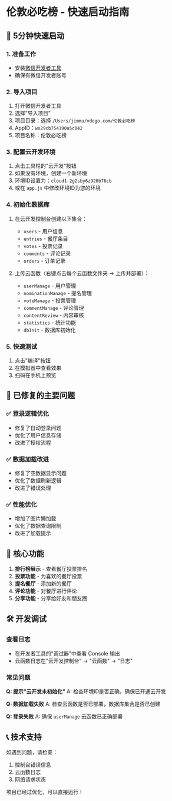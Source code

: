 # 伦敦必吃榜 - 快速启动指南

## 🚀 5分钟快速启动

### 1. 准备工作
- 安装[微信开发者工具](https://developers.weixin.qq.com/miniprogram/dev/devtools/download.html)
- 确保有微信开发者账号

### 2. 导入项目
1. 打开微信开发者工具
2. 选择"导入项目"
3. 项目目录：选择 `/Users/jimmu/vdogo.com/伦敦必吃榜`
4. AppID：`wx29cb754190a5c042`
5. 项目名称：伦敦必吃榜

### 3. 配置云开发环境
1. 点击工具栏的"云开发"按钮
2. 如果没有环境，创建一个新环境
3. 环境ID设置为：`cloud1-2g2sby6z920b76cb`
4. 或在 `app.js` 中修改环境ID为您的环境

### 4. 初始化数据库
1. 在云开发控制台创建以下集合：
   - `users` - 用户信息
   - `entries` - 餐厅条目
   - `votes` - 投票记录
   - `comments` - 评论记录
   - `orders` - 订单记录

2. 上传云函数（右键点击每个云函数文件夹 -> 上传并部署）：
   - `userManage` - 用户管理
   - `nominationManage` - 提名管理
   - `voteManage` - 投票管理
   - `commentManage` - 评论管理
   - `contentReview` - 内容审核
   - `statistics` - 统计功能
   - `dbInit` - 数据库初始化

### 5. 快速测试
1. 点击"编译"按钮
2. 在模拟器中查看效果
3. 扫码在手机上预览

## 🔧 已修复的主要问题

### ✅ 登录逻辑优化
- 修复了自动登录问题
- 优化了用户信息存储
- 改进了授权流程

### ✅ 数据加载改进
- 修复了空数据显示问题
- 优化了数据刷新逻辑
- 改进了错误处理

### ✅ 性能优化
- 增加了图片懒加载
- 优化了数据查询限制
- 改进了加载提示

## 📱 核心功能

1. **排行榜展示** - 查看餐厅投票排名
2. **投票功能** - 为喜欢的餐厅投票
3. **提名餐厅** - 添加新的餐厅
4. **评论功能** - 对餐厅进行评论
5. **分享功能** - 分享给好友和朋友圈

## 🛠 开发调试

### 查看日志
- 在开发者工具的"调试器"中查看 Console 输出
- 云函数日志在"云开发控制台" -> "云函数" -> "日志"

### 常见问题

**Q: 提示"云开发未初始化"**
A: 检查环境ID是否正确，确保已开通云开发

**Q: 数据加载失败**
A: 检查云函数是否已部署，数据库集合是否已创建

**Q: 登录失败**
A: 确保 `userManage` 云函数已正确部署

## 📞 技术支持

如遇到问题，请检查：
1. 控制台错误信息
2. 云函数日志
3. 网络请求状态

项目已经过优化，可以直接运行！